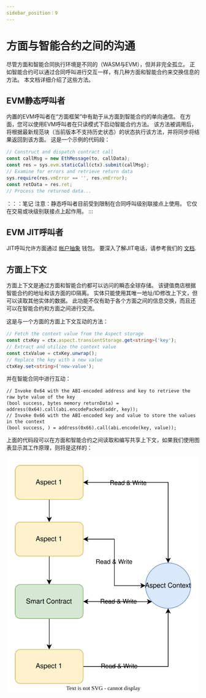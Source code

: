 ```yaml
---
sidebar_position：9
---
```


# 方面与智能合约之间的沟通

尽管方面和智能合同执行环境是不同的（WASM与EVM），但并非完全孤立。 正如智能合约可以通过合同呼叫进行交互一样，有几种方面和智能合约来交换信息的方法。 本文档详细介绍了这些方法。

## EVM静态呼叫者

内置的EVM呼叫者在“方面框架”中有助于从方面到智能合约的单向通信。 在方面，您可以使用EVM呼叫者在只读模式下启动智能合约方法。 该方法被调用后，将根据最新规范块（当前版本不支持历史状态）的状态执行该方法，并将同步将结果返回到该方面。 这是一个示例的代码段：

```typescript
// Construct and dispatch contract call
const callMsg = new EthMessage(to, callData);
const res = sys.evm.staticCall(ctx).submit(callMsg);
// Examine for errors and retrieve return data
sys.require(res.vmError == '', res.vmError);
const retData = res.ret;
// Process the returned data...
```

：：：笔记
注意：静态呼叫者目前受到限制在合同呼叫级别联接点上使用。 它仅在交易或块级别联接点上起作用。
:::

## EVM JIT呼叫者

JIT呼叫允许方面通过 [帐户抽象](jit-call#understanding-account-abstraction) 钱包。 要深入了解JIT电话，请参考我们的 [文档](jit-call).

## 方面上下文

方面上下文是通过方面和智能合约都可以访问的瞬态全球存储。 该键值商店根据智能合约的地址和该方面的ID隔离。 实体只能使用其唯一地址/ID修改上下文，但可以读取其他实体的数据。 此功能不仅有助于各个方面之间的信息交换，而且还可以在智能合约和方面之间进行交流。

这是与一个方面的方面上下文互动的方法：

```typescript
// Fetch the context value from the Aspect storage
const ctxKey = ctx.aspect.transientStorage.get<string>('key');
// Extract and utilize the context value
const ctxValue = ctxKey.unwrap();
// Replace the key with a new value
ctxKey.set<string>('new-value');
```

并在智能合同中进行互动：

```solidity
// Invoke 0x64 with the ABI-encoded address and key to retrieve the raw byte value of the key
(bool success, bytes memory returnData) = address(0x64).call(abi.encodePacked(addr, key));
// Invoke 0x66 with the ABI-encoded key and value to store the values in the context
(bool success, ) = address(0x66).call(abi.encode(key, value));
```

上面的代码段可以在方面和智能合约之间读取和编写共享上下文，如果我们使用图表显示其工作原理，则将是这样的：

 ![语境](./context.svg) 